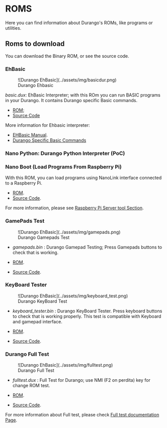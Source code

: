 # ROMS

Here you can find information about Durango's ROMs, like programs or utilities.

## Roms to download

You can download the Binary ROM, or see the source code.

### EhBasic

<figure markdown>
![Durango EhBasic](../assets/img/basicdur.png)
<figcaption>Durango Ehbasic</figcaption>
</figure>

_basic.dux_: EhBasic Interpreter; with this ROm you can run BASIC programs in your Durango. It contains Durango specific Basic commands.


* [ROM](../assets/bin/basicgr.dux);
* [Source Code]()

More information for Ehbasic interpreter:

* [EHBasic Manual](http://retro.hansotten.nl/uploads/leedavison/Enhanced_6502_BASIC_reference_manual.pdf).
* [Durango Specific Basic Commands](ehbasic.md)


### Nano Python: Durango Python Interpreter (PoC)

### Nano Boot (Load Programs From Raspberry Pi)

With this ROM, you can load programs using NanoLink interface connected to a Raspberry Pi.

* [ROM](../assets/bin/nanoboot.dux).
* [Source Code](https://github.com/zuiko21/minimOS/blob/master/forge/nanoboot/cargador.s).

For more information, please see [Raspberry Pi Server tool Section](http://localhost:8000/tools/tools/#raspberry-pi-durango-servernano-boot).

### GamePads Test

<figure markdown>
![Durango EhBasic](../assets/img/gamepads.png)
<figcaption>Durango Gamepads Test</figcaption>
</figure>

* _gamepads.bin_ : Durango Gamepad Testing; Press Gamepads buttons to check that is working.

* [ROM](../assets/bin/gamepads.bin).
* [Source Code](https://github.com/durangoretro/durango_demos/blob/main/gamepads.s).

### KeyBoard Tester


<figure markdown>
![Durango EhBasic](../assets/img/keyboard_test.png)
<figcaption>Durango KeyBoard Test</figcaption>
</figure>

* _keyboard_tester.bin_ : Durango KeyBoard Tester. Press keyboard buttons to check that is working properly. This test is compatible with Keyboard and gamepad interface.

* [ROM](../assets/bin/keyboard_tester.bin).
* [Source Code](https://github.com/durangoretro/durango_demos/blob/main/keyboard_tester.c).

### Durango Full Test

<figure markdown>
![Durango EhBasic](../assets/img/fulltest.png)
<figcaption>Durango Full Test</figcaption>
</figure>

* _fulltest.dux_ : Full Test for Durango; use NMI (F2 on perdita) key for change ROM test.

* [ROM](../assets/bin/fulltest.dux).
* [Source Code]().

For more information about Full test, please check [Full test documentation Page](fulltest.md).
